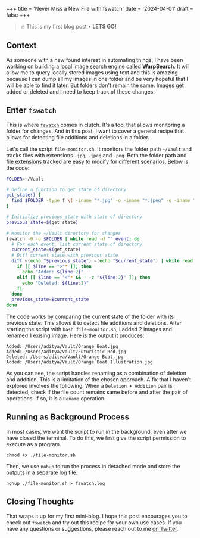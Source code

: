 +++
title = 'Never Miss a New File with fswatch'
date = '2024-04-01'
draft = false
+++

> 🔥 This is my first blog post • **LETS GO!**

## Context 
As someone with a new found interest in automating things, I have been working on building a local image search engine called **WarpSearch**. It will allow me to query locally stored images using text and this is amazing because I can dump all my images in one folder and be very hopeful that I will be able to find it later. But folders don't remain the same. Images get added or deleted and I need to keep track of these changes.

## Enter `fswatch`
This is where [`fswatch`](https://github.com/emcrisostomo/fswatch) comes in clutch. It's a tool that allows monitoring a folder for changes. And in this post, I want to cover a general recipe that allows for detecting file additions and deletions in a folder. 

Let's call the script `file-monitor.sh`. It monitors the folder path `~/Vault` and tracks files with extensions `.jpg`, `.jpeg` and `.png`. Both the folder path and file extensions tracked are easy to modify for different scenarios. Below is the code:

```bash
FOLDER=~/Vault

# Define a function to get state of directory
get_state() {
  find $FOLDER -type f \( -iname "*.jpg" -o -iname "*.jpeg" -o -iname "*.png" \)
}

# Initialize previous_state with state of directory
previous_state=$(get_state)

# Monitor the ~/Vault directory for changes
fswatch -0 -o $FOLDER | while read -d "" event; do
  # For each event, list current state of directory 
  current_state=$(get_state)
  # Diff current state with previous state
  diff <(echo "$previous_state") <(echo "$current_state") | while read line; do
    if [[ $line == ">"* ]]; then
      echo "Added: ${line:2}"
    elif [[ $line == "<"* && ! -z "${line:2}" ]]; then
      echo "Deleted: ${line:2}"
    fi
  done
  previous_state=$current_state
done
```

The code works by comparing the current state of the folder with its previous state. This allows it to detect file additions and deletions. After starting the script with `bash file-monitor.sh`, I added 2 images and renamed 1 exising image. Here is the output it produces:

```shell
Added: /Users/aditya/Vault/Orange Boat.jpg
Added: /Users/aditya/Vault/Futuristic Red.jpg
Deleted: /Users/aditya/Vault/Orange Boat.jpg
Added: /Users/aditya/Vault/Orange Boat Illustration.jpg
```

As you can see, the script handles renaming as a combination of deletion and addition. This is a limitation of the chosen approach. A fix that I haven't explored involves the following: When a `Deletion + Addition` pair is detected, check if the file count remains same before and after the pair of operations. If so, it is  a `Rename` operation.

## Running as Background Process

In most cases, we want the script to run in the background, even after we have closed the terminal. To do this, we first give the script permission to execute as a program. 

```shell
chmod +x ./file-monitor.sh       
```

Then, we use `nohup` to run the process in detached mode and store the outputs in a separate log file.

```shell
nohup ./file-monitor.sh > fswatch.log
```

## Closing Thoughts

That wraps it up for my first mini-blog. I hope this post encourages you to check out `fswatch` and try out this recipe for your own use cases. If you have any questions or suggestions, please reach out to me [on Twitter](https://twitter.com/adtygan).

